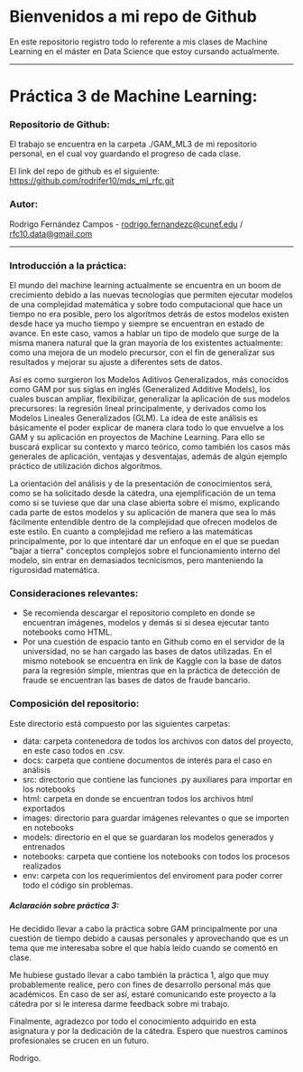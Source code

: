 # Bienvenidos a mi repo de Github

En este repositorio registro todo lo referente a mis clases de Machine Learning en el máster en Data Science que estoy cursando actualmente.

***

# Práctica 3 de Machine Learning:

### Repositorio de Github:
El trabajo se encuentra en la carpeta ./GAM_ML3 de mi repositorio personal, en el cual voy guardando el progreso de cada clase.

El link del repo de github es el siguiente: https://github.com/rodrifer10/mds_ml_rfc.git

### Autor:
Rodrigo Fernández Campos - rodrigo.fernandezc@cunef.edu / rfc10.data@gmail.com

***

### Introducción a la práctica:

El mundo del machine learning actualmente se encuentra en un boom de crecimiento debido a las nuevas tecnologías que permiten ejecutar modelos de una complejidad matemática y sobre todo computacional que hace un tiempo no era posible, pero los algorítmos detrás de estos modelos existen desde hace ya mucho tiempo y siempre se encuentran en estado de avance. En este caso, vamos a hablar un tipo de modelo que surge de la misma manera natural que la gran mayoría de los existentes actualmente: como una mejora de un modelo precursor, con el fin de generalizar sus resultados y mejorar su ajuste a diferentes sets de datos.

Así es como surgieron los Modelos Aditivos Generalizados, más conocidos como GAM por sus siglas en inglés (Generalized Additive Models), los cuales buscan ampliar, flexibilizar, generalizar la aplicación de sus modelos precursores: la regresión lineal principalmente, y derivados como los Modelos Lineales Generalizados (GLM). La idea de este análisis es básicamente el poder explicar de manera clara todo lo que envuelve a los GAM y su aplicación en proyectos de Machine Learning. Para ello se buscará explicar su contexto y marco teórico, como también los casos más generales de aplicación, ventajas y desventajas, además de algún ejemplo práctico de utilización dichos algorítmos.

La orientación del análisis y de la presentación de conocimientos será, como se ha solicitado desde la cátedra, una ejemplificación de un tema como si se tuviese que dar una clase abierta sobre el mismo, explicando cada parte de estos modelos y su aplicación de manera que sea lo más fácilmente entendible dentro de la complejidad que ofrecen modelos de este estilo. En cuanto a complejidad me refiero a las matemáticas principalmente, por lo que intentaré dar un enfoque en el que se puedan "bajar a tierra" conceptos complejos sobre el funcionamiento interno del modelo, sin entrar en demasiados tecnicísmos, pero manteniendo la rigurosidad matemática.

### Consideraciones relevantes:
* Se recomienda descargar el repositorio completo en donde se encuentran imágenes, modelos y demás si si desea ejecutar tanto notebooks como HTML.
* Por una cuestión de espacio tanto en Github como en el servidor de la universidad, no se han cargado las bases de datos utilizadas. En el mismo notebook se encuentra en link de Kaggle con la base de datos para la regresión simple, mientras que en la práctica de detección de fraude se encuentran las bases de datos de fraude bancario.

### Composición del repositorio:

Este directorio está compuesto por las siguientes carpetas:
* data: carpeta contenedora de todos los archivos con datos del proyecto, en este caso todos en .csv.
* docs: carpeta que contiene documentos de interés para el caso en análisis
* src: directorio que contiene las funciones .py auxiliares para importar en los notebooks
* html: carpeta en donde se encuentran todos los archivos html exportados
* images: directorio para guardar imágenes relevantes o que se importen en notebooks
* models: directorio en el que se guardaran los modelos generados y entrenados
* notebooks: carpeta que contiene los notebooks con todos los procesos realizados
* env: carpeta con los requerimientos del enviroment para poder correr todo el código sin problemas.


##### Aclaración sobre práctica 3:
He decidido llevar a cabo la práctica sobre GAM principalmente por una cuestión de tiempo debido a causas personales y aprovechando que es un tema que me interesaba sobre el que había leído cuando se comentó en clase.

Me hubiese gustado llevar a cabo también la práctica 1, algo que muy probablemente realice, pero con fines de desarrollo personal más que académicos. En caso de ser así, estaré comunicando este proyecto a la cátedra por si le interesa darme feedback sobre mi trabajo.

Finalmente, agradezco por todo el conocimiento adquirido en esta asignatura y por la dedicación de la cátedra. Espero que nuestros caminos profesionales se crucen en un futuro.

Rodrigo.